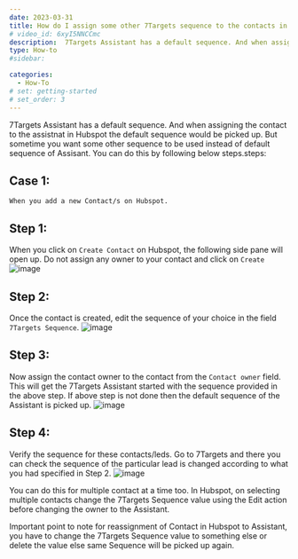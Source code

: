 ```yaml
---
date: 2023-03-31
title: How do I assign some other 7Targets sequence to the contacts in Hubspot ?
# video_id: 6xyI5NNCCmc
description:  7Targets Assistant has a default sequence. And when assigning the contact to the assistnat in Hubspot the default sequence would be picked up. But sometime you want some other sequence to be used instead of default sequence of Assisant. You can do this by following below steps.
type: How-to
#sidebar:

categories:
  - How-To
# set: getting-started
# set_order: 3
---
```


7Targets Assistant has a default sequence. And when assigning the contact to the assistnat in Hubspot the default sequence would be picked up. But sometime you want some other sequence to be used instead of default sequence of Assisant. You can do this by following below steps.steps:
## Case 1: 
`When you add a new Contact/s on Hubspot.`
## Step 1:
When you click on `Create Contact` on Hubspot, the following side pane will open up. Do not assign any owner to your contact and click on `Create`
![image](../../images/case1_1.png)
## Step 2:
Once the contact is created, edit the sequence of your choice in the field `7Targets Sequence`. 
![image](../../images/case1_2.png)
## Step 3:
Now assign the contact owner to the contact from the `Contact owner` field. This will get the 7Targets Assistant started with the sequence provided in the above step. If above step is not done then the default sequence of the Assistant is picked up. 
![image](../../images/case1_3.png)
## Step 4:
Verify the sequence for these contacts/leds. Go to 7Targets and there you can check the sequence of the particular lead is changed according to what you had specified in Step 2.
![image](../../images/case1_4.png)

You can do this for multiple contact at a time too. In Hubspot, on selecting multiple contacts change the 7Targets Sequence value using the Edit action before changing the owner to the Assistant. 

Important point to note for reassignment of Contact in Hubspot to Assistant, you have to change the 7Targets Sequence value to something else or delete the value else same Sequence will be picked up again. 
